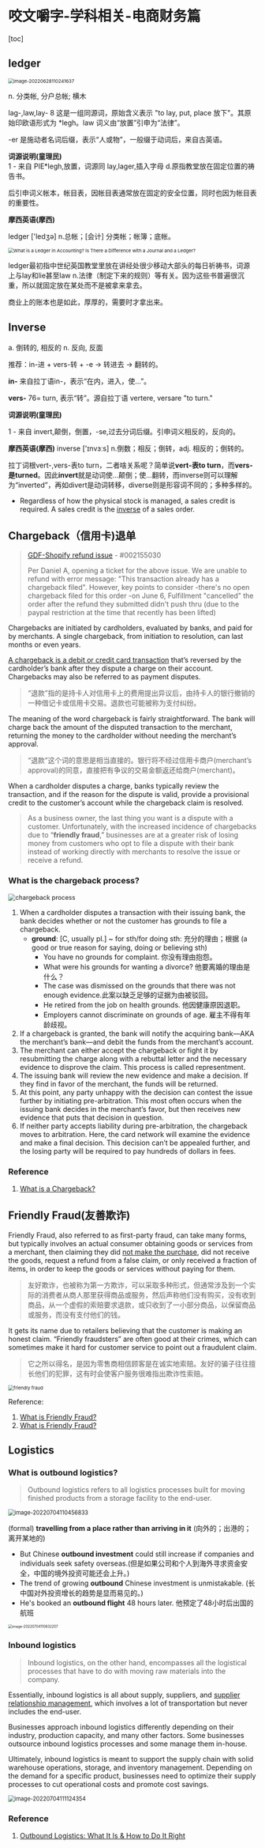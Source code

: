 # 咬文嚼字-学科相关-电商财务篇

[toc]



 

## ledger

<img src="./images/image-20220628110241637.png" alt="image-20220628110241637" style="zoom:67%;" /> 

n. 分类帐, 分户总帐; 横木

lag-,law,lay- 8
这是一组同源词，原始含义表示 "to lay, put, place 放下"。其原始印欧语形式为 *legh。law 词义由“放置”引申为“法律”。

-er 是施动者名词后缀，表示“人或物”，一般缀于动词后，来自古英语。



**词源说明(童理民)**  
1 - 来自 PIE*legh,放置，词源同 lay,lager,插入字母 d.原指教堂放在固定位置的祷告书。

后引申词义帐本，帐目表，因帐目表通常放在固定的安全位置，同时也因为帐目表的重要性。



**摩西英语(摩西)**

ledger ['ledʒə] n.总帐；[会计] 分类帐；帐簿；底帐。

<img src="./images/what-is-a-ledger.jpg.optimal.jpg" alt="What is a Ledger in Accounting? Is There a Difference with a Journal and a  Ledger?" style="zoom:67%;" /> 

ledger最初指中世纪英国教堂里放在讲经处很少移动大部头的每日祈祷书，词源上与lay和lie甚至law n.法律（制定下来的规则）等有关。因为这些书普遍很沉重，所以就固定放在某处而不是被拿来拿去。

商业上的账本也是如此，厚厚的，需要时才拿出来。 



## Inverse

a. 倒转的, 相反的
n. 反向, 反面


推荐：in-进 + vers-转 + -e → 转进去 → 翻转的。

**in-** 来自拉丁语in-，表示“在内，进入，使...”。

**vers-** 76= turn, 表示“转”。源自拉丁语 vertere, versare "to turn."

**词源说明(童理民)**  

1 - 来自 invert,颠倒，倒置，-se,过去分词后缀。引申词义相反的，反向的。

**摩西英语(摩西)**
inverse ['ɪnvɜːs] n.倒数；相反；倒转，adj. 相反的；倒转的。

拉丁词根vert-,vers-表to turn，二者啥关系呢？简单说**vert-表to turn**，而**vers-是turned**。因此**invert**就是动词使...颠倒；使...翻转，而inverse则可以理解为“inverted”，再如divert是动词转移，diverse则是形容词不同的；多种多样的。



- Regardless of how the physical stock is managed, a sales credit is required. A sales credit is the [inverse](https://help.brightpearl.com/hc/en-us/articles/212648483) of a sales order.



## Chargeback（信用卡)退单

> [GDF-Shopify refund issue](https://bsitc.on.spiceworks.com/tickets/open/25106/activity) - #002155030
>
> Per Daniel A, opening a ticket for the above issue. We are unable to refund with error message: "This transaction already has a chargeback filed". However, key points to consider -there's no open chargeback filed for this order -on June 6,  Fulfillment "cancelled" the order after the refund they submitted didn't push thru (due to the paypal restriction at the time that recently has been lifted)

Chargebacks are initiated by cardholders, evaluated by banks, and paid for by merchants. A single chargeback, from initiation to resolution, can last months or even years.

[A chargeback is a debit or credit card transaction](https://www.chargebackgurus.com/blog/merchant-chargebacks-101-what-they-are-why-they-matter) that’s reversed by the cardholder’s bank after they dispute a charge on their account. Chargebacks may also be referred to as payment disputes.

> “退款”指的是持卡人对信用卡上的费用提出异议后，由持卡人的银行撤销的一种借记卡或信用卡交易。退款也可能被称为支付纠纷。

The meaning of the word chargeback is fairly straightforward. The bank will charge back the amount of the disputed transaction to the merchant, returning the money to the cardholder without needing the merchant’s approval.

> “退款”这个词的意思是相当直接的。银行将不经过信用卡商户(merchant’s approval)的同意，直接把有争议的交易金额返还给商户(merchant)。



When a cardholder disputes a charge, banks typically review the transaction, and if the reason for the dispute is valid, provide a provisional credit to the customer’s account while the chargeback claim is resolved.



> As a business owner, the last thing you want is a dispute with a customer. Unfortunately, with the increased incidence of chargebacks due to “**friendly fraud**,” businesses are at a greater risk of losing money from customers who opt to file a dispute with their bank instead of working directly with merchants to resolve the issue or receive a refund.



### What is the chargeback process?

<img src="./images/ZeBXys9h0xT0VB7iVknUyLitzgrJu01X4Mg4DWB3PuCLYIwuFrgfuoMAKMs-SHntkG9pelPQIMixqoKLTxYOSPwNVIaOBWsbDp2PiXIMADMEbw51eWkpvhnGuerkrBS3-ywcg_fG" alt="chargeback process" style="zoom:90%;" /> 

1. When a cardholder disputes a transaction with their issuing bank, the bank decides whether or not the customer has grounds to file a chargeback.
   - **ground**: [C, usually pl.] ~ for sth/for doing sth: 充分的理由；根据 (a good or true reason for saying, doing or believing sth)
     - You have no grounds for complaint. 你没有理由抱怨。
     - What were his grounds for wanting a divorce? 他要离婚的理由是什么？
     - The case was dismissed on the grounds that there was not enough evidence.此案以缺乏足够的证据为由被驳回。
     - He retired from the job on health grounds. 他因健康原因退职。
     - Employers cannot discriminate on grounds of age. 雇主不得有年龄歧视。
2. If a chargeback is granted, the bank will notify the acquiring bank—AKA the merchant’s bank—and debit the funds from the merchant’s account.
3. The merchant can either accept the chargeback or fight it by resubmitting the charge along with a rebuttal letter and the necessary evidence to disprove the claim. This process is called representment.
4. The issuing bank will review the new evidence and make a decision. If they find in favor of the merchant, the funds will be returned.
5. At this point, any party unhappy with the decision can contest the issue further by initiating pre-arbitration. This most often occurs when the issuing bank decides in the merchant’s favor, but then receives new evidence that puts that decision in question.
6. If neither party accepts liability during pre-arbitration, the chargeback moves to arbitration. Here, the card network will examine the evidence and make a final decision. This decision can’t be appealed further, and the losing party will be required to pay hundreds of dollars in fees.



### Reference

1. [What is a Chargeback?](https://www.chargebackgurus.com/blog/merchant-chargebacks-101-what-they-are-why-they-matter)



## Friendly Fraud(友善欺诈)

Friendly Fraud, also referred to as first-party fraud, can take many forms, but typically involves an actual consumer obtaining goods or services from a merchant, then claiming they did [not make the purchase](https://fraud.net/s/chargeback-protection/), did not receive the goods, request a refund from a false claim, or only received a fraction of items, in order to keep the goods or services without paying for them. 

> 友好欺诈，也被称为第一方欺诈，可以采取多种形式，但通常涉及到一个实际的消费者从商人那里获得商品或服务，然后声称他们没有购买，没有收到商品，从一个虚假的索赔要求退款，或只收到了一小部分商品，以保留商品或服务，而没有支付他们的钱。



It gets its name due to retailers believing that the customer is making an honest claim. “Friendly fraudsters” are often good at their crimes, which can sometimes make it hard for customer service to point out a fraudulent claim.

> 它之所以得名，是因为零售商相信顾客是在诚实地索赔。友好的骗子往往擅长他们的犯罪，这有时会使客户服务很难指出欺诈性索赔。



<img src="./images/FraudInforgraphic-640x480.png" alt="friendly fraud" style="zoom:67%;" /> 

Reference:

1. [What is Friendly Fraud?](https://fraud.net/d/friendly-fraud/)
2. [What is Friendly Fraud?](https://www.ethoca.com/blog/what-is-friendly-fraud)



## Logistics

###  What is outbound logistics?

> Outbound logistics refers to all logistics processes built for moving finished products from a storage facility to the end-user.

<img src="./images/image-20220704110456833.png" alt="image-20220704110456833" style="zoom:80%;" /> 

(formal)  **travelling from a place rather than arriving in it** (向外的；出港的；离开某地的)

- But Chinese **outbound investment** could still increase if companies and individuals seek safety overseas.(但是如果公司和个人到海外寻求资金安全，中国的境外投资可能还会上升。)
- The trend of growing **outbound** Chinese investment is unmistakable. (长中国对外投资增长的趋势是显而易见的。)
- He's booked an **outbound flight** 48 hours later. 他预定了48小时后出国的航班

<img src="./images/image-20220704110632207.png" alt="image-20220704110632207" style="zoom: 50%;" /> 



### Inbound logistics

> Inbound logistics, on the other hand, encompasses all the logistical processes that have to do with moving raw materials into the company.

Essentially, inbound logistics is all about supply, suppliers, and [supplier relationship management](https://www.track-pod.com/blog/supplier-management-logistics/), which involves a lot of transportation but never includes the end-user.

Businesses approach inbound logistics differently depending on their industry, production capacity, and many other factors. Some businesses outsource inbound logistics processes and some manage them in-house.

Ultimately, inbound logistics is meant to support the supply chain with solid warehouse operations, storage, and inventory management. Depending on the demand for a specific product, businesses need to optimize their supply processes to cut operational costs and promote cost savings.

<img src="./images/image-20220704111124354.png" alt="image-20220704111124354" style="zoom:80%;" /> 

### Reference

1. [Outbound Logistics: What It Is & How to Do It Right](https://www.track-pod.com/blog/outbound-logistics/)

